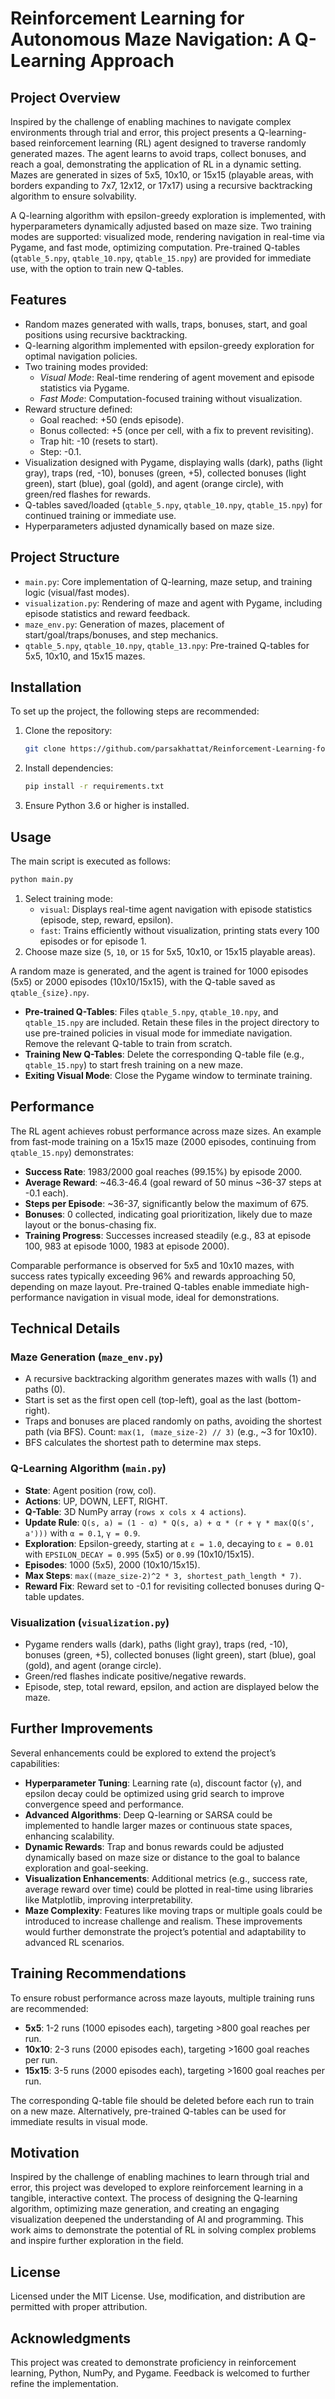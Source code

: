 # Reinforcement Learning for Autonomous Maze Navigation: A Q-Learning Approach

## Project Overview
Inspired by the challenge of enabling machines to navigate complex environments through trial and error, this project presents a Q-learning-based reinforcement learning (RL) agent designed to traverse randomly generated mazes. The agent learns to avoid traps, collect bonuses, and reach a goal, demonstrating the application of RL in a dynamic setting. Mazes are generated in sizes of 5x5, 10x10, or 15x15 (playable areas, with borders expanding to 7x7, 12x12, or 17x17) using a recursive backtracking algorithm to ensure solvability.

A Q-learning algorithm with epsilon-greedy exploration is implemented, with hyperparameters dynamically adjusted based on maze size. Two training modes are supported: visualized mode, rendering navigation in real-time via Pygame, and fast mode, optimizing computation. Pre-trained Q-tables (`qtable_5.npy`, `qtable_10.npy`, `qtable_15.npy`) are provided for immediate use, with the option to train new Q-tables.

## Features
- Random mazes generated with walls, traps, bonuses, start, and goal positions using recursive backtracking.
- Q-learning algorithm implemented with epsilon-greedy exploration for optimal navigation policies.
- Two training modes provided:
  - *Visual Mode*: Real-time rendering of agent movement and episode statistics via Pygame.
  - *Fast Mode*: Computation-focused training without visualization.
- Reward structure defined:
  - Goal reached: +50 (ends episode).
  - Bonus collected: +5 (once per cell, with a fix to prevent revisiting).
  - Trap hit: -10 (resets to start).
  - Step: -0.1.
- Visualization designed with Pygame, displaying walls (dark), paths (light gray), traps (red, -10), bonuses (green, +5), collected bonuses (light green), start (blue), goal (gold), and agent (orange circle), with green/red flashes for rewards.
- Q-tables saved/loaded (`qtable_5.npy`, `qtable_10.npy`, `qtable_15.npy`) for continued training or immediate use.
- Hyperparameters adjusted dynamically based on maze size.

## Project Structure
- `main.py`: Core implementation of Q-learning, maze setup, and training logic (visual/fast modes).
- `visualization.py`: Rendering of maze and agent with Pygame, including episode statistics and reward feedback.
- `maze_env.py`: Generation of mazes, placement of start/goal/traps/bonuses, and step mechanics.
- `qtable_5.npy`, `qtable_10.npy`, `qtable_13.npy`: Pre-trained Q-tables for 5x5, 10x10, and 15x15 mazes.

## Installation
To set up the project, the following steps are recommended:
1. Clone the repository:
   ```bash
   git clone https://github.com/parsakhattat/Reinforcement-Learning-for-Autonomous-Maze-Navigation-A-Q-Learning-Approach
   ```
2. Install dependencies:
   ```bash
   pip install -r requirements.txt
   ```
3. Ensure Python 3.6 or higher is installed.

## Usage
The main script is executed as follows:
```bash
python main.py
```
1. Select training mode:
   - `visual`: Displays real-time agent navigation with episode statistics (episode, step, reward, epsilon).
   - `fast`: Trains efficiently without visualization, printing stats every 100 episodes or for episode 1.
2. Choose maze size (`5`, `10`, or `15` for 5x5, 10x10, or 15x15 playable areas).

A random maze is generated, and the agent is trained for 1000 episodes (5x5) or 2000 episodes (10x10/15x15), with the Q-table saved as `qtable_{size}.npy`.

- **Pre-trained Q-Tables**: Files `qtable_5.npy`, `qtable_10.npy`, and `qtable_15.npy` are included. Retain these files in the project directory to use pre-trained policies in visual mode for immediate navigation. Remove the relevant Q-table to train from scratch.
- **Training New Q-Tables**: Delete the corresponding Q-table file (e.g., `qtable_15.npy`) to start fresh training on a new maze.
- **Exiting Visual Mode**: Close the Pygame window to terminate training.

## Performance
The RL agent achieves robust performance across maze sizes. An example from fast-mode training on a 15x15 maze (2000 episodes, continuing from `qtable_15.npy`) demonstrates:
- **Success Rate**: 1983/2000 goal reaches (99.15%) by episode 2000.
- **Average Reward**: ~46.3-46.4 (goal reward of 50 minus ~36-37 steps at -0.1 each).
- **Steps per Episode**: ~36-37, significantly below the maximum of 675.
- **Bonuses**: 0 collected, indicating goal prioritization, likely due to maze layout or the bonus-chasing fix.
- **Training Progress**: Successes increased steadily (e.g., 83 at episode 100, 983 at episode 1000, 1983 at episode 2000).

Comparable performance is observed for 5x5 and 10x10 mazes, with success rates typically exceeding 96% and rewards approaching 50, depending on maze layout. Pre-trained Q-tables enable immediate high-performance navigation in visual mode, ideal for demonstrations.

## Technical Details
### Maze Generation (`maze_env.py`)
- A recursive backtracking algorithm generates mazes with walls (1) and paths (0).
- Start is set as the first open cell (top-left), goal as the last (bottom-right).
- Traps and bonuses are placed randomly on paths, avoiding the shortest path (via BFS). Count: `max(1, (maze_size-2) // 3)` (e.g., ~3 for 10x10).
- BFS calculates the shortest path to determine max steps.

### Q-Learning Algorithm (`main.py`)
- **State**: Agent position (row, col).
- **Actions**: UP, DOWN, LEFT, RIGHT.
- **Q-Table**: 3D NumPy array (`rows x cols x 4 actions`).
- **Update Rule**: `Q(s, a) = (1 - α) * Q(s, a) + α * (r + γ * max(Q(s', a')))` with `α = 0.1`, `γ = 0.9`.
- **Exploration**: Epsilon-greedy, starting at `ε = 1.0`, decaying to `ε = 0.01` with `EPSILON_DECAY = 0.995` (5x5) or `0.99` (10x10/15x15).
- **Episodes**: 1000 (5x5), 2000 (10x10/15x15).
- **Max Steps**: `max((maze_size-2)^2 * 3, shortest_path_length * 7)`.
- **Reward Fix**: Reward set to -0.1 for revisiting collected bonuses during Q-table updates.

### Visualization (`visualization.py`)
- Pygame renders walls (dark), paths (light gray), traps (red, -10), bonuses (green, +5), collected bonuses (light green), start (blue), goal (gold), and agent (orange circle).
- Green/red flashes indicate positive/negative rewards.
- Episode, step, total reward, epsilon, and action are displayed below the maze.

## Further Improvements
Several enhancements could be explored to extend the project’s capabilities:

- **Hyperparameter Tuning**: Learning rate (`α`), discount factor (`γ`), and epsilon decay could be optimized using grid search to improve convergence speed and performance.
- **Advanced Algorithms**: Deep Q-learning or SARSA could be implemented to handle larger mazes or continuous state spaces, enhancing scalability.
- **Dynamic Rewards**: Trap and bonus rewards could be adjusted dynamically based on maze size or distance to the goal to balance exploration and goal-seeking.
- **Visualization Enhancements**: Additional metrics (e.g., success rate, average reward over time) could be plotted in real-time using libraries like Matplotlib, improving interpretability.
- **Maze Complexity**: Features like moving traps or multiple goals could be introduced to increase challenge and realism.
These improvements would further demonstrate the project’s potential and adaptability to advanced RL scenarios.

## Training Recommendations
To ensure robust performance across maze layouts, multiple training runs are recommended:
- **5x5**: 1-2 runs (1000 episodes each), targeting >800 goal reaches per run.
- **10x10**: 2-3 runs (2000 episodes each), targeting >1600 goal reaches per run.
- **15x15**: 3-5 runs (2000 episodes each), targeting >1600 goal reaches per run.

The corresponding Q-table file should be deleted before each run to train on a new maze. Alternatively, pre-trained Q-tables can be used for immediate results in visual mode.

## Motivation
Inspired by the challenge of enabling machines to learn through trial and error, this project was developed to explore reinforcement learning in a tangible, interactive context. The process of designing the Q-learning algorithm, optimizing maze generation, and creating an engaging visualization deepened the understanding of AI and programming. This work aims to demonstrate the potential of RL in solving complex problems and inspire further exploration in the field.

## License
Licensed under the MIT License. Use, modification, and distribution are permitted with proper attribution.

## Acknowledgments
This project was created to demonstrate proficiency in reinforcement learning, Python, NumPy, and Pygame. Feedback is welcomed to further refine the implementation.